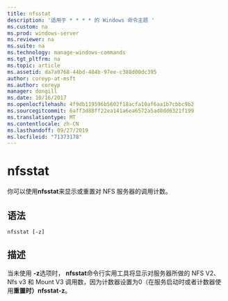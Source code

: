 ```yaml
---
title: nfsstat
description: '适用于 * * * * 的 Windows 命令主题 '
ms.custom: na
ms.prod: windows-server
ms.reviewer: na
ms.suite: na
ms.technology: manage-windows-commands
ms.tgt_pltfrm: na
ms.topic: article
ms.assetid: da7a9768-44bd-404b-97ee-c388d00dc395
author: coreyp-at-msft
ms.author: coreyp
manager: dongill
ms.date: 10/16/2017
ms.openlocfilehash: 4f9db119596b5602f18acfa10af6aa1b7cbbc9b2
ms.sourcegitcommit: 6aff3d88ff22ea141a6ea6572a5ad8dd6321f199
ms.translationtype: MT
ms.contentlocale: zh-CN
ms.lasthandoff: 09/27/2019
ms.locfileid: "71373178"
---
```

# <a name="nfsstat"></a>nfsstat



你可以使用**nfsstat**来显示或重置对 NFS 服务器的调用计数。

## <a name="syntax"></a>语法

```
nfsstat [-z]
```

## <a name="description"></a>描述

当未使用 **-z**选项时， **nfsstat**命令行实用工具将显示对服务器所做的 NFS V2、Nfs v3 和 Mount V3 调用数，因为计数器设置为0（在服务启动时或者计数器使用**重置时）nfsstat-z**。